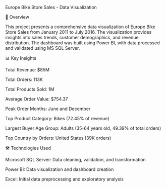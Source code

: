 Europe Bike Store Sales - Data Visualization

📌 Overview

This project presents a comprehensive data visualization of Europe Bike Store Sales from January 2011 to July 2016. The visualization provides insights into sales trends, customer demographics, and revenue distribution. The dashboard was built using Power BI, with data processed and validated using MS SQL Server.

📊 Key Insights

Total Revenue: $85M

Total Orders: 113K

Total Products Sold: 1M

Average Order Value: $754.37

Peak Order Months: June and December

Top Product Category: Bikes (72.45% of revenue)

Largest Buyer Age Group: Adults (35-64 years old, 49.39% of total orders)

Top Country by Orders: United States (39K orders)

🛠️ Technologies Used

Microsoft SQL Server: Data cleaning, validation, and transformation

Power BI: Data visualization and dashboard creation

Excel: Initial data preprocessing and exploratory analysis
